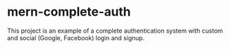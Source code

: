 # mern-complete-auth
This project is an example of a complete authentication system with custom and social (Google, Facebook) login and signup.
